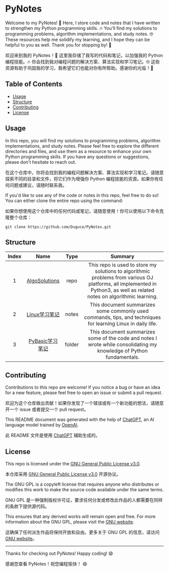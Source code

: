 # PyNotes

Welcome to my PyNotes! 🎉 Here, I store code and notes that I have written to strengthen my Python programming skills. 🔥 You'll find my solutions to programming problems, algorithm implementations, and study notes. 🤓 These resources help me solidify my learning, and I hope they can be helpful to you as well. Thank you for stopping by! 🙏

欢迎来到我的 PyNotes！🎉 这里我存储了我写的代码和笔记，以加强我的 Python 编程技能。🔥 你会找到我对编程问题的解决方案、算法实现和学习笔记。🤓 这些资源有助于巩固我的学习，我希望它们也能对你有所帮助。感谢你的光临！🙏

## Table of Contents

- [Usage](#usage)
- [Structure](#Structure)
- [Contributing](#contributing)
- [License](#license)

## Usage

In this repo, you will find my solutions to programming problems, algorithm implementations, and study notes. Please feel free to explore the different directories and files, and use them as a resource to enhance your own Python programming skills. If you have any questions or suggestions, please don't hesitate to reach out. 

在这个仓库中，你将会找到我的编程问题解决方案、算法实现和学习笔记。请随意探索不同的目录和文件，将它们作为增强你 Python 编程技能的资源。如果你有任何问题或建议，请随时联系我。

If you'd like to use any of the code or notes in this repo, feel free to do so! You can either clone the entire repo using the command:

如果你想使用这个仓库中的任何代码或笔记，请随意使用！你可以使用以下命令克隆整个仓库：

```shell
git clone https://github.com/Duguce/PyNotes.git
```

## Structure

| Index |                           Name                           |  Type  |                           Summary                            |
| :---: | :------------------------------------------------------: | :----: | :----------------------------------------------------------: |
|   1   | [AlgoSolutions](https://github.com/Duguce/AlgoSolutions) |  repo  | This repo is used to store my solutions to algorithmic problems from various OJ platforms, all implemented in Python3, as well as related notes on algorithmic learning. |
|   2   |           [Linux学习笔记](./Linux学习笔记.md)            | notes  | This document summarizes some commonly used commands, tips, and techniques for learning Linux in daily life. |
|   3   |         [PyBasic学习笔记](./PyBasic学习笔记.md)          | folder | This document summarizes some of the code and notes I wrote while consolidating my knowledge of Python fundamentals. |

## Contributing

Contributions to this repo are welcome! If you notice a bug or have an idea for a new feature, please feel free to open an issue or submit a pull request. 

欢迎为这个仓库做出贡献！如果你发现了一个错误或有一个新功能的想法，请随意开一个 issue 或者提交一个 pull request。

This README document was generated with the help of [ChatGPT](https://openai.com/blog/chatgpt/), an AI language model trained by [OpenAI](https://openai.com/).

此 README 文件是使用 [ChatGPT](https://openai.com/blog/chatgpt/) 辅助生成的。

## License

This repo is licensed under the [GNU General Public License v3.0](https://www.gnu.org/licenses/gpl-3.0.en.html).

本仓库采用 [GNU General Public License v3.0](https://www.gnu.org/licenses/gpl-3.0.en.html) 开源协议。

The GNU GPL is a copyleft license that requires anyone who distributes or modifies this work to make the source code available under the same terms.

GNU GPL 是一种强制版权许可证，要求任何分发或修改此作品的人都需要在同样的条款下提供源代码。

This ensures that any derived works will remain open and free. For more information about the GNU GPL, please visit the [GNU website](https://www.gnu.org/licenses/gpl-3.0.en.html).

这确保了任何派生作品将保持开放和自由。更多关于 GNU GPL 的信息，请访问  [GNU website](https://www.gnu.org/licenses/gpl-3.0.en.html)。

---

Thanks for checking out PyNotes! Happy coding! 😄

感谢您查看 PyNotes！祝您编程愉快！ 😄